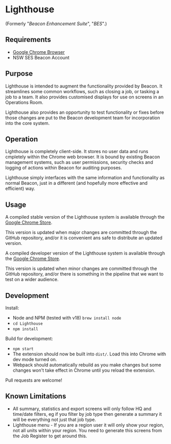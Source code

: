 # Lighthouse

(Formerly "*Beacon Enhancement Suite*", "*BES*".)

## Requirements

- [Google Chrome Browser](https://www.google.com/chrome/browser/desktop/index.html "Download Google Chrome")
- NSW SES Beacon Account

## Purpose

Lighthouse is intended to augment the functionality provided by Beacon. It streamlines some common workflows, such as closing a job, or tasking a job to a team. 
It also provides customised displays for use on screens in an Operations Room.

Lighthouse also provides an opportunity to test functionality or fixes before those changes are put to the Beacon development team for incorporation into the core system.

## Operation

Lighthouse is completely client-side. It stores no user data and runs cmpletely within the Chrome web browser. It is bound by existing Beacon management systems, such as user permissions, security checks and logging of actions within Beacon for auditing purposes.

Lighthouse simply interfaces with the same information and functionality as normal Beacon, just in a different (and hopefully more effective and efficient) way.

## Usage

A compiled stable version of the Lighthouse system is available through the [Google Chrome Store](https://chrome.google.com/webstore/detail/lighthouse/eheijalihofgiaoeanmnjceefmcpajnb "Lighthouse in the Google Chrome Store").

This version is updated when major changes are committed through the GitHub repository, and/or it is convenient ans safe to distribute an updated version.

A compiled developer version of the Lighthouse system is available through the [Google Chrome Store](https://chrome.google.com/webstore/detail/lighthouse-development-pr/jcmiinngebdojjbcjlpjpdhiankmjbda "Lighthouse Development Preview in the Google Chrome Store").

This version is updated when minor changes are committed through the GitHub repository, and/or there is something in the pipeline that we want to test on a wider audience.

## Development

Install:

- Node and NPM (tested with v18) `brew install node`
- `cd Lighthouse`
- `npm install`

Build for development:

- `npm start`
- The extension should now be built into `dist/`. Load this into Chrome with dev mode turned on.
- Webpack should automatically rebuild as you make changes but some changes won't take effect in Chrome until you reload the extension.

Pull requests are welcome!

## Known Limitations

- All summary, statistics and export screens will only follow HQ and time/date filters, eg if you filter by job type then generate a summary it will be everything not just that job type.
- Lighthouse menu - If you are a region user it will only show your region, not all units within your region. You need to generate this screens from the Job Register to get around this.
